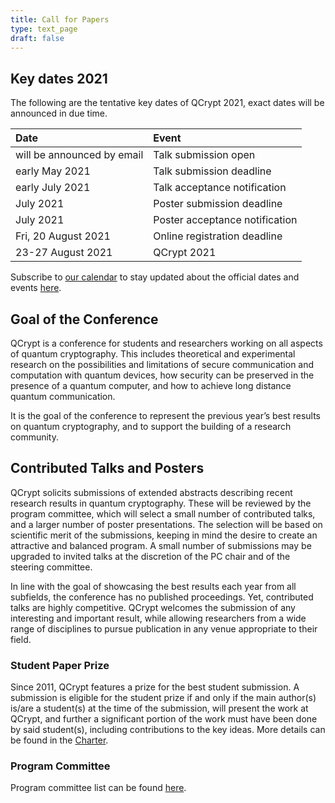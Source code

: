 ```yaml
---
title: Call for Papers
type: text_page
draft: false
---
```


<!--

## Call for contributed talks and posters
The annual conference on quantum cryptography (QCrypt) solicits submissions for contributed talks and posters.

## Poster
Our poster is now available! Please <a href="/poster">download and print it yourself!</a>.

<a href="/poster">
  <img height=300 id="dark_bg" src="/images/poster/QCryptPoster.png"/>
</a>
-->

## Key dates 2021
The following are the tentative key dates of QCrypt 2021, exact dates will be announced in due time.

|Date |Event|
|:----|:----|
|will be announced by email | Talk submission open||
|early May 2021|Talk submission deadline|
|early July 2021|Talk acceptance notification|
|July 2021|Poster submission deadline|
|July 2021| Poster acceptance notification|
|Fri, 20 August 2021| Online registration deadline|
|23-27 August 2021| QCrypt 2021|

Subscribe to <a href="https://calendar.google.com/calendar/embed?src=4f9rvlunmmrkpih1ibo11goo64%40group.calendar.google.com&ctz=Europe%2FAmsterdam"  target="_blank">our calendar</a> to stay updated about the official dates and events <a href="https://calendar.google.com/calendar/embed?src=4f9rvlunmmrkpih1ibo11goo64%40group.calendar.google.com&ctz=Europe%2FAmsterdam" target="_blank">here</a>.

## Goal of the Conference
QCrypt is a conference for students and researchers working on all aspects of quantum cryptography. This includes theoretical and experimental research on the possibilities and limitations of secure communication and computation with quantum devices, how security can be preserved in the presence of a quantum computer, and how to achieve long distance quantum communication.

It is the goal of the conference to represent the previous year’s best results on quantum cryptography, and to support the building of a research community.

## Contributed Talks and Posters
QCrypt solicits submissions of extended abstracts describing recent research results in quantum cryptography. These will be reviewed by the program committee, which will select a small number of contributed talks, and a larger number of poster presentations. The selection will be based on scientific merit of the submissions, keeping in mind the desire to create an attractive and balanced program. A small number of submissions may be upgraded to invited talks at the discretion of the PC chair and of the steering committee.

In line with the goal of showcasing the best results each year from all subfields, the conference has no published proceedings. Yet, contributed talks are highly competitive. QCrypt welcomes the submission of any interesting and important result, while allowing researchers from a wide range of disciplines to pursue publication in any venue appropriate to their field.

### Student Paper Prize
Since 2011, QCrypt features a prize for the best student submission. A submission is eligible for the student prize if and only if the main author(s) is/are a student(s) at the time of the submission, will present the work at QCrypt, and further a significant portion of the work must have been done by said student(s), including contributions to the key ideas. More details can be found in the <a href="/charter/#student-paper-prize">Charter</a>.

### Program Committee
Program committee list can be found <a href="/team/#program-committee">here</a>.

<!--
## Submission Instructions
An extended abstract should be 2-3 pages in A4 or letter size PDF, using reasonable margins and at least 11pt font. It should give a non-technical, clear and insightful description of the results and main ideas, their impact, and their importance to quantum cryptography.

For a "poster only" submission, a one-page non-technical PDF is sufficient as the extended abstract.

The extended abstract may refer to technical details which are presented elsewhere. In particular, authors may include citations to a full version of the paper that is either published, available on arXiv.org or provided as an attachment (links to full versions on personal webpages are not accepted). This is strongly recommended for theory submissions to help the peer-review process. The extended abstract should not be a compressed version of the full-length paper.

The submission server is now available at: <a href="https://qcrypt2020.iro.umontreal.ca/" target="_blank">https://qcrypt2020.iro.umontreal.ca/</a>


"Poster only" submissions will be accepted after the notification for talks (7th June). For these submissions,  a one-page non-technical PDF is sufficient as the extended abstract.


Extended abstracts should be submitted electronically here using the EasyChair system (if the link doesn’t work, visit https://easychair.org/conferences/?conf=qcrypt2019 directly).
If you are designing a new poster for QCrypt, consider using the following templates:  https://osf.io/8ajqs/
This is simply a suggestion, and if you decide to follow this template, feel free to modify it as you see fit
-->
